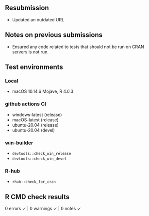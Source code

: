 ## Resubmission
* Updated an outdated URL

## Notes on previous submissions
* Ensured any code related to tests that should not be run on CRAN servers is not run. 

## Test environments

### Local
* macOS 10.14.6 Mojave, R 4.0.3

### github actions CI
* windows-latest (release)
* macOS-latest (release)
* ubuntu-20.04 (release)
* ubuntu-20.04 (devel)

### win-builder
* `devtools::check_win_release`
* `devtools::check_win_devel`

### R-hub
* `rhub::check_for_cran`

## R CMD check results

0 errors ✓ | 0 warnings ✓ | 0 notes ✓
